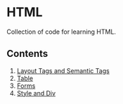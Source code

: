 # HTML
Collection of code for learning HTML.

## Contents
1. [Layout Tags and Semantic Tags](Chapter_01)
2. [Table](Chapter_02)
3. [Forms](Chapter_03)
4. [Style and Div](Chapter_04)
